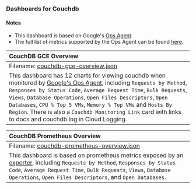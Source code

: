 ### Dashboards for Couchdb

#### Notes

- This dashboard is based on Google's [Ops Agent](https://cloud.google.com/stackdriver/docs/solutions/agents/ops-agent).
- The full list of metrics supported by the Ops Agent can be found [here](https://cloud.google.com/stackdriver/docs/solutions/agents/ops-agent/third-party/couchdb#monitored-metrics).


|CouchDB GCE Overview|
|:------------------|
|Filename: [couchdb-gce-overview.json](couchdb-gce-overview.json)|
|This dashboard has 12 charts for viewing couchdb when monitored by [Google's Ops Agent](https://cloud.google.com/stackdriver/docs/solutions/agents/ops-agent/third-party/couchdb#monitored-metrics), including `Requests by Method`, `Responses by Status Code`, `Average Request Time`, `Bulk Requests`, `Views`, `Database Operations`, `Open Files Descriptors`, `Open Databases`, `CPU % Top 5 VMs`, `Memory % Top VMs` and `Hosts By Region`. There is also a `Couchdb Monitoring Link` card with links to docs and couchdb log in Cloud Logging.|

|CouchDB Prometheus Overview|
|:------------------|
|Filename: [couchdb-prometheus-overview.json](couchdb-prometheus-overview.json)|
|This dashboard is based on prometheus metrics exposed by an [exporter](https://github.com/gesellix/couchdb-prometheus-exporter), including `Requests by Method`, `Responses by Status Code`, `Average Request Time`, `Bulk Requests`, `Views`, `Database Operations`, `Open Files Descriptors`, and `Open Databases`. |
